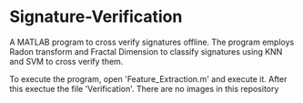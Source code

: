 # Signature-Verification
A MATLAB program to cross verify signatures offline. The program employs Radon transform and Fractal Dimension to classify signatures using KNN and SVM to cross verify them.

To execute the program, open 'Feature_Extraction.m' and execute it. After this exectue the file 'Verification'. There are no images in this repository
